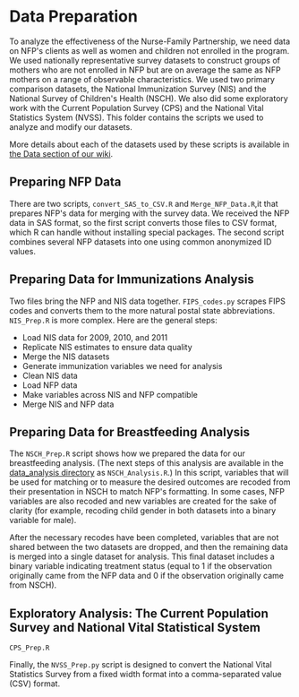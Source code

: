 # Data Preparation
 
To analyze the effectiveness of the Nurse-Family Partnership, we need data on NFP's clients as well as women and children not enrolled in the program.  We used nationally representative survey datasets to construct groups of mothers who are not enrolled in NFP but are on average the same as NFP mothers on a range of observable characteristics.  We used two primary comparison datasets, the National Immunization Survey (NIS) and the National Survey of Children's Health (NSCH).  We also did some exploratory work with the Current Population Survey (CPS) and the National Vital Statistics System (NVSS). This folder contains the scripts we used to analyze and modify our datasets.


More details about each of the datasets used by these scripts is available in [the Data section of our wiki](https://github.com/dssg/nfp/wiki/Data).


## Preparing NFP Data

There are two scripts, `convert_SAS_to_CSV.R` and `Merge_NFP_Data.R`,it  that prepares NFP's data for merging with the survey data.  We received the NFP data in SAS format, so the first script converts those files to CSV format, which R can handle without installing special packages.  The second script combines several NFP datasets into one using common anonymized ID values.


## Preparing Data for Immunizations Analysis

Two files bring the NFP and NIS data together.  `FIPS_codes.py` scrapes FIPS codes and converts them to the more natural postal state abbreviations.  `NIS_Prep.R` is more complex.  Here are the general steps:

 - Load NIS data for 2009, 2010, and 2011
 - Replicate NIS estimates to ensure data quality
 - Merge the NIS datasets
 - Generate immunization variables we need for analysis
 - Clean NIS data
 - Load NFP data
 - Make variables across NIS and NFP compatible
 - Merge NIS and NFP data


## Preparing Data for Breastfeeding Analysis

The `NSCH_Prep.R` script shows how we prepared the data for our breastfeeding analysis.  (The next steps of this analysis are available in the [data_analysis directory](https://github.com/dssg/nfp/tree/master/data_analysis) as `NSCH_Analysis.R`.)  In this script, variables that will be used for matching or to measure the desired outcomes are recoded from their presentation in NSCH to match NFP's formatting.  In some cases, NFP variables are also recoded and new variables are created for the sake of clarity (for example, recoding child gender in both datasets into a binary variable for male).

After the necessary recodes have been completed, variables that are not shared between the two datasets are dropped, and then the remaining data is merged into a single dataset for analysis.  This final dataset includes a binary variable indicating treatment status (equal to 1 if the observation originally came from the NFP data and 0 if the observation originally came from NSCH).


## Exploratory Analysis: The Current Population Survey and National Vital Statistical System


`CPS_Prep.R`

Finally, the `NVSS_Prep.py` script is designed to convert the National Vital Statistics Survey from a fixed width format into a comma-separated value (CSV) format.

